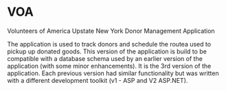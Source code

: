 VOA
===

Volunteers of America Upstate New York Donor Management Application 

The application is used to track donors and schedule the routea used to pickup up donated goods. This version of the application is build to be compatible with a database schema used by an earlier version of the application (with some minor enhancements). It is the 3rd version of the application. Each previous version had similar functionality but was written with a different development toolkit (v1 - ASP and V2 ASP.NET).
